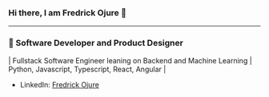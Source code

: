 

### Hi there, I am Fredrick Ojure 👋

---

### 👯 Software Developer and Product Designer

| Fullstack Software Engineer leaning on Backend and Machine Learning | Python, Javascript, Typescript, React, Angular |
* LinkedIn: [Fredrick Ojure](https://www.linkedin.com/in/fredrick-ojure-b2027011/)

<!--
**OjureFred/OjureFred** is a ✨ _special_ ✨ repository because its `README.md` (this file) appears on your GitHub profile.

Here are some ideas to get you started:

- 🔭 I’m currently working on ...
- 🌱 I’m currently learning ...
- 👯 I’m looking to collaborate on ...
- 🤔 I’m looking for help with ...
- 💬 Ask me about ...
- 📫 How to reach me: ...
- 😄 Pronouns: ...
- ⚡ Fun fact: ...
-->
